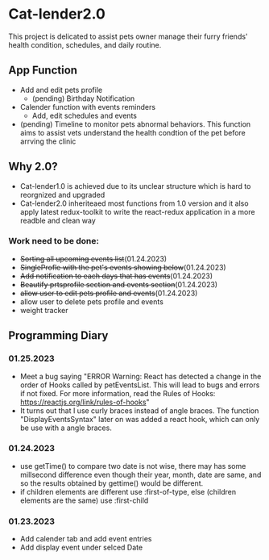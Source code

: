 # Cat-lender2.0
This project is delicated to assist pets owner manage their furry friends' health condition, schedules, and daily routine.
## App Function
- Add and edit pets profile
  - (pending) Birthday Notification
- Calender function with events reminders
  - Add, edit schedules and events
- (pending) Timeline to monitor pets abnormal behaviors. This function aims to assist vets understand the health condtion of the pet before arrving the clinic

## Why 2.0?
- Cat-lender1.0 is achieved due to its unclear structure which is hard to reorgnized and upgraded
- Cat-lender2.0 inheriteaed most functions from 1.0 version and it also apply latest redux-toolkit to write the react-redux application in a more readble and clean way 
  
### Work need to be done:

- ~~Sorting all upcoming events list~~(01.24.2023)
- ~~SingleProfle with the pet's events showing below~~(01.24.2023)
- ~~Add notification to each days that has events~~(01.24.2023)
- ~~Beautify prtsprofile section and events section~~(01.24.2023)
- ~~allow user to edit pets profile and events~~(01.24.2023)
- allow user to delete pets profile and events
- weight tracker
## Programming Diary

### 01.25.2023
- Meet a bug saying "ERROR Warning: React has detected a change in the order of Hooks called by petEventsList. This will lead to bugs and errors if not fixed. For more information, read the Rules of Hooks: https://reactjs.org/link/rules-of-hooks"
- It turns out that I use curly braces instead of angle braces. The function "DisplayEventsSyntax" later on was added a react hook, which can only be use with a angle braces.
  

### 01.24.2023
- use getTime() to compare two date is not wise, there may has some millsecond difference even though their year, month, date are same, and so the results obtained by gettime() would be different.
- if children elements are different use :first-of-type, else (children elements are the same) use :first-child

### 01.23.2023
 
- Add calender tab and add event entries
- Add display event under selced Date
